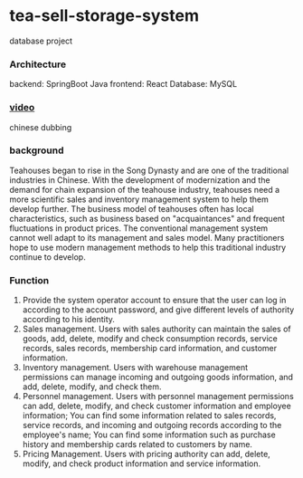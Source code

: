 # tea-sell-storage-system
database project

### Architecture
backend: SpringBoot Java
frontend: React
Database: MySQL

### [video](https://www.youtube.com/watch?v=rmEVAOxdVq8)
chinese dubbing

### background
Teahouses began to rise in the Song Dynasty and are one of the traditional industries in Chinese. With the development of modernization and the demand for chain expansion of the teahouse industry, teahouses need a more scientific sales and inventory management system to help them develop further. The business model of teahouses often has local characteristics, such as business based on "acquaintances" and frequent fluctuations in product prices. The conventional management system cannot well adapt to its management and sales model. Many practitioners hope to use modern management methods to help this traditional industry continue to develop.

### Function
1. Provide the system operator account to ensure that the user can log in according to the account password, and give different levels of authority according to his identity.
2. Sales management. Users with sales authority can maintain the sales of goods, add, delete, modify and check consumption records, service records, sales records, membership card information, and customer information.
3. Inventory management. Users with warehouse management permissions can manage incoming and outgoing goods information, and add, delete, modify, and check them.
4. Personnel management. Users with personnel management permissions can add, delete, modify, and check customer information and employee information; You can find some information related to sales records, service records, and incoming and outgoing records according to the employee's name; You can find some information such as purchase history and membership cards related to customers by name.
5. Pricing Management. Users with pricing authority can add, delete, modify, and check product information and service information.
